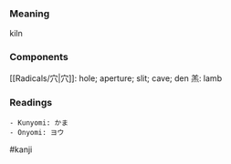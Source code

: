 ### Meaning

kiln

### Components

[[Radicals/穴|穴]]: hole; aperture; slit; cave; den 羔: lamb

### Readings

```
- Kunyomi: かま
- Onyomi: ヨウ
```

#kanji